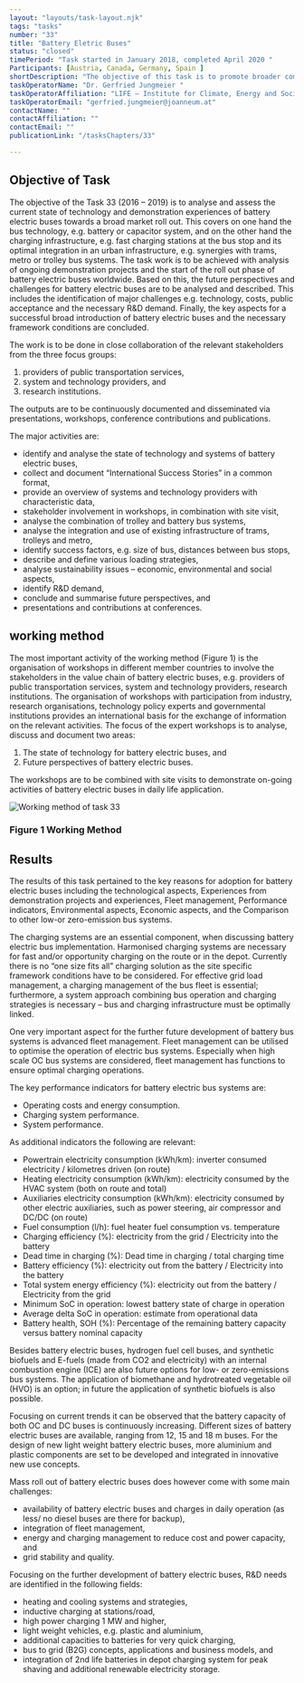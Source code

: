 ```yaml
---
layout: "layouts/task-layout.njk"
tags: "tasks"
number: "33"
title: "Battery Eletric Buses"
status: "closed"
timePeriod: "Task started in January 2018, completed April 2020 "
Participants: [Austria, Canada, Germany, Spain ]
shortDescription: "The objective of this task is to promote broader commercialisation, acceptance and further development of SEVs."
taskOperatorName: "Dr. Gerfried Jungmeier "
taskOperatorAffiliation: "LIFE – Institute for Climate, Energy and Society "
taskOperatorEmail: "gerfried.jungmeier@joanneum.at"
contactName: ""
contactAffiliation: ""
contactEmail: ""
publicationLink: "/tasksChapters/33"

---
```


## Objective of Task
The objective of the Task 33 (2016 – 2019) is to analyse and assess the current state of technology and demonstration experiences of battery electric buses towards a broad market roll out. This covers on one hand the bus technology, e.g. battery or capacitor system, and on the other hand the charging infrastructure, e.g. fast charging stations at the bus stop and its optimal integration in an urban infrastructure, e.g. synergies with trams, metro or trolley bus systems. The task work is to be achieved with analysis of ongoing demonstration projects and the start of the roll out phase of battery electric buses worldwide. Based on this, the future perspectives and challenges for battery electric buses are to be analysed and described. This includes the identification of major challenges e.g. technology, costs, public acceptance and the necessary R&D demand. Finally, the key aspects for a successful broad introduction of battery electric buses and the necessary framework conditions are concluded.  

The work is to be done in close collaboration of the relevant stakeholders from the three focus groups: 

1. providers of public transportation services,  
2. system and technology providers, and 
3. research institutions. 

The outputs are to be continuously documented and disseminated via presentations, workshops, conference contributions and publications. 

The major activities are:  

- identify and analyse the state of technology and systems of battery electric buses, 
- collect and document “International Success Stories” in a common format, 
- provide an overview of systems and technology providers with characteristic data, 
- stakeholder involvement in workshops, in combination with site visit, 
- analyse the combination of trolley and battery bus systems, 
- analyse the integration and use of existing infrastructure of trams, trolleys and metro, 
- identify success factors, e.g. size of bus, distances between bus stops, 
- describe and define various loading strategies, 
- analyse sustainability issues – economic, environmental and social aspects, 
- identify R&D demand, 
- conclude and summarise future perspectives, and 
- presentations and contributions at conferences. 


## working method
The most important activity of the working method (Figure 1) is the organisation of workshops in different member countries to involve the stakeholders in the value chain of battery electric buses, e.g. providers of public transportation services, system and technology providers, research institutions. The organisation of workshops with participation from industry, research organisations, technology policy experts and governmental institutions provides an international basis for the exchange of information on the relevant activities. The focus of the expert workshops is to analyse, discuss and document two areas:  

1. The state of technology for battery electric buses, and  
2. Future perspectives of battery electric buses.  

The workshops are to be combined with site visits to demonstrate on-going activities of battery electric buses in daily life application.  

![Working method of task 33](/assets/images/task33_figure_One.png)
### Figure 1 Working Method

## Results
The results of this task pertained to the key reasons for adoption for battery electric buses including the technological aspects, Experiences from demonstration projects and experiences, Fleet management, Performance indicators, Environmental aspects, Economic aspects, and the Comparison to other low-or zero-emission bus systems. 

The charging systems are an essential component, when discussing battery electric bus implementation. Harmonised charging systems are necessary for fast and/or opportunity charging on the route or in the depot. Currently there is no “one size fits all” charging solution as the site specific framework conditions have to be considered. For effective grid load management, a charging management of the bus fleet is essential; furthermore, a system approach combining bus operation and charging strategies is necessary – bus and charging infrastructure must be optimally linked. 

One very important aspect for the further future development of battery bus systems is advanced fleet management. Fleet management can be utilised to optimise the operation of electric bus systems. Especially when high scale OC bus systems are considered, fleet management has functions to ensure optimal charging operations.  

The key performance indicators for battery electric bus systems are: 

- Operating costs and energy consumption. 
- Charging system performance. 
- System performance. 

As additional indicators the following are relevant:  

- Powertrain electricity consumption (kWh/km): inverter consumed electricity / kilometres driven (on route) 
- Heating electricity consumption (kWh/km): electricity consumed by the HVAC system (both on route and total) 
- Auxiliaries electricity consumption (kWh/km): electricity consumed by other electric auxiliaries, such as power steering, air compressor and DC/DC (on route) 
- Fuel consumption (l/h): fuel heater fuel consumption vs. temperature 
- Charging efficiency (%): electricity from the grid / Electricity into the battery 
- Dead time in charging (%): Dead time in charging / total charging time 
- Battery efficiency (%): electricity out from the battery / Electricity into the battery 
- Total system energy efficiency (%): electricity out from the battery / Electricity from the grid 
- Minimum SoC in operation: lowest battery state of charge in operation 
- Average delta SoC in operation: estimate from operational data 
- Battery health, SOH (%): Percentage of the remaining battery capacity versus battery nominal capacity 

Besides battery electric buses, hydrogen fuel cell buses, and synthetic biofuels and E-fuels (made from CO2 and electricity) with an internal combustion engine (ICE) are also future options for low- or zero-emissions bus systems. The application of biomethane and hydrotreated vegetable oil (HVO) is an option; in future the application of synthetic biofuels is also possible.  

Focusing on current trends it can be observed that the battery capacity of both OC and DC buses is continuously increasing. Different sizes of battery electric buses are available, ranging from 12, 15 and 18 m buses. For the design of new light weight battery electric buses, more aluminium and plastic components are set to be developed and integrated in innovative new use concepts.  

Mass roll out of battery electric buses does however come with some main challenges: 

- availability of battery electric buses and charges in daily operation (as less/ no diesel buses are there for backup), 
- integration of fleet management, 
- energy and charging management to reduce cost and power capacity, and 
- grid stability and quality. 

Focusing on the further development of battery electric buses, R&D needs are identified in the following fields: 

- heating and cooling systems and strategies, 
- inductive charging at stations/road, 
- high power charging 1 MW and higher, 
- light weight vehicles, e.g. plastic and aluminium, 
- additional capacities to batteries for very quick charging, 
- bus to grid (B2G) concepts, applications and business models, and 
- integration of 2nd life batteries in depot charging system for peak shaving and additional renewable electricity storage. 